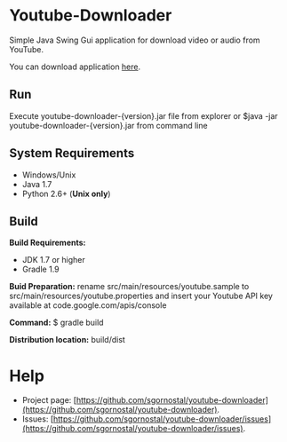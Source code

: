 Youtube-Downloader
=======

Simple Java Swing Gui application for download video or audio from YouTube.

You can download application [here](https://dl.dropboxusercontent.com/u/80544993/youtube-downloader.zip).

Run
----

Execute youtube-downloader-{version}.jar file from explorer or $java -jar youtube-downloader-{version}.jar from command line

System Requirements
----
* Windows/Unix
* Java 1.7
* Python 2.6+ (**Unix only**)

Build
-----

**Build Requirements:**
 
* JDK 1.7 or higher
* Gradle 1.9

**Buid Preparation:** rename src/main/resources/youtube.sample to src/main/resources/youtube.properties
and insert your Youtube API key available at code.google.com/apis/console

**Command:** $ gradle build

**Distribution location:** build/dist

Help
===

* Project page: [https://github.com/sgornostal/youtube-downloader](https://github.com/sgornostal/youtube-downloader).
* Issues: [https://github.com/sgornostal/youtube-downloader/issues](https://github.com/sgornostal/youtube-downloader/issues).
